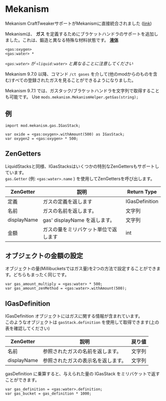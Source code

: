 # Mekanism

Mekanism CraftTweakerサポートがMekanismに直接統合されました ([link](https://github.com/aidancbrady/Mekanism/tree/master/src/main/java/mekanism/common/integration/crafttweaker))

Mekanismは、 **ガス** を定義するためにブラケットハンドラのサポートを追加しました。これは、鍛造と異なる特殊な材料状態です。 [**液体**](/Vanilla/Liquids/ILiquidStack/)

```zenscript
<gas:oxygen>
<gas:water> *
```

*`<gas:water>` が `<liquid:water>` と異なることに注意してください*

Mekanism 9.7.0 以降、コマンド `/ct gases` を介して(他のmodからのものを含む)すべての登録されたガスを見ることができるようになりました。

Mekanism 9.7.1 では、ガスタック/ブラケットハンドラを文字列で取得することも可能です。 Use `mods.mekanism.MekanismHelper.getGas(string);`

## 例

```zenscript
import mod.mekanism.gas.IGasStack;

var oxide = <gas:oxygen>.withAmount(500) as IGasStack;
var oxygen2 = <gas:oxygen> * 500;
```

## ZenGetters

LiquidStacksと同様、IGasStacksはいくつかの特別なZenGettersもサポートしています。  
`gas.Getter` (例: `<gas:water>.name` ) を使用してZenGettersを呼び出します。

| ZenGetter   | 説明                      | Return Type    |
| ----------- | ----------------------- | -------------- |
| 定義          | ガスの定義を返します              | IGasDefinition |
| 名前          | ガスの名前を返します。             | 文字列            |
| displayName | gas' displayName を返します。 | 文字列            |
| 金額          | ガスの量をミリバケット単位で返します      | int            |

## オブジェクトの金額の設定

オブジェクトの量(Millibucketsではガス量)を2つの方法で設定することができます。どちらもまったく同じです。

```zenscript
var gas_amount_multiply = <gas:water> * 500;
var gas_amount_zenMethod = <gas:water>.withAmount(500);
```

## IGasDefinition

IGasDefinition オブジェクトにはガスに関する情報が含まれています。  
このようなオブジェクトは `gasStack.definition` を使用して取得できます(上の表を確認してください)

| ZenGetter   | 説明                | 戻り値 |
| ----------- | ----------------- | --- |
| 名前          | 参照されたガスの名前を返します。  | 文字列 |
| displayName | 参照されたガスの表示名を返します。 | 文字列 |

gasDefinition に乗算すると、与えられた量の IGasStack をミリバケットで返すことができます。

```zenscript
var gas_definition = <gas:water>.definition;
var gas_bucket = gas_definition * 1000;
```